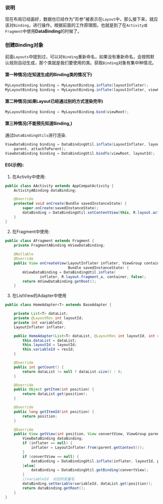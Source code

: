 ### 说明

现在布局已经画好，数据也已经作为"形参"被表示在`Layout`中，那么接下来，就应该对`Binding`，进行操作。根据前面的工作原理图，也就是到了在`Activity或Fragment`中使用**DataBinding**的时候了。

### 创建Binding对象
前面`Layouts`中提到过，可以对`Binding`重新命名，如果没有重新命名，会按照默认规则自动生成，那个类就是我们要使用的类。获取`Binding`对象有集中种情况。

#### 第一种情况(在知道生成的Binding类的情况下)

```java
MyLayoutBinding binding = MyLayoutBinding.inflate(layoutInflater);
MyLayoutBinding binding = MyLayoutBinding.inflate(layoutInflater, viewGroup, false);
```

#### 第二种情况(如果Layout已经通过别的方式渲染完毕)

```java
MyLayoutBinding binding = MyLayoutBinding.bind(viewRoot);
```

#### 第三种情况(不能预先知道Binding,)
通过`DataBindingUtils`进行渲染.

```java
ViewDataBinding binding = DataBindingUtil.inflate(LayoutInflater, layoutId,
    parent, attachToParent);
ViewDataBinding binding = DataBindingUtil.bindTo(viewRoot, layoutId);
```

#### EG(示例):

1. 在Activity中使用:

```java
public class AActivity extends AppCompatActivity {
    ActivityABinding dataBinding;

    @Override
    protected void onCreate(Bundle savedInstanceState) {
        super.onCreate(savedInstanceState);
        dataBinding = DataBindingUtil.setContentView(this, R.layout.activity_a);
    }
}
```

2. 在Fragment中使用:

```java
public class AFragment extends Fragment {
    private FragmentABinding mViewDataBinding;
    
    @Nullable
    @Override
    public View onCreateView(LayoutInflater inflater, ViewGroup container,
                             Bundle savedInstanceState) {
        mViewDataBinding = DataBindingUtil.inflate(
                inflater, R.layout.fragment_a, container, false);
        return mViewDataBinding.getRoot();
    }
```

3. 在ListView的Adapter中使用

```java
public class HomeAdapter<T> extends BaseAdapter {

    private List<T> dataList;
    private @LayoutRes int layoutId;
    private int variableId;
    LayoutInflater inflater;

    public HomeAdapter(List<T> dataList, @LayoutRes int layoutId, int resId) {
        this.dataList = dataList;
        this.layoutId = layoutId;
        this.variableId = resId;
    }

    @Override
    public int getCount() {
        return dataList != null ? dataList.size() : 0;
    }

    @Override
    public Object getItem(int position) {
        return dataList.get(position);
    }

    @Override
    public long getItemId(int position) {
        return position;
    }

    @Override
    public View getView(int position, View convertView, ViewGroup parent) {
        ViewDataBinding dataBinding;
        if (inflater == null) {
            inflater = LayoutInflater.from(parent.getContext());
        }
        if (convertView == null) {
            dataBinding = DataBindingUtil.inflate(inflater, layoutId, parent, false);
        }else{
            dataBinding = DataBindingUtil.getBinding(convertView);
        }
        //variableId  对应的变量名
        dataBinding.setVariable(variableId, dataList.get(position));
        return dataBinding.getRoot();
    }
}
```